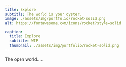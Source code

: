 ```yaml
---
title: Explore
subtitle: The world is your oyster.
image: ./assets/img/portfolio/rocket-solid.png
alt: https://fontawesome.com/icons/rocket?style=solid

caption:
  title: Explore
  subtitle: WIP
  thumbnail: ./assets/img/portfolio/rocket-solid.png
---
```

The open world.....

